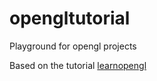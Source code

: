 # opengltutorial
Playground for opengl projects

Based on the tutorial [learnopengl](https://learnopengl.com/)
